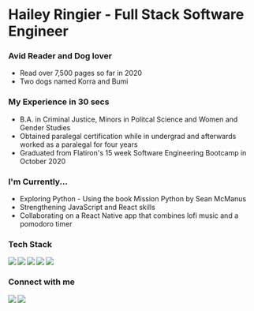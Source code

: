

# Hailey Ringier - Full Stack Software Engineer
### Avid Reader and Dog lover
* Read over 7,500 pages so far in 2020
* Two dogs named Korra and Bumi


### My Experience in 30 secs
* B.A. in Criminal Justice, Minors in Politcal Science and Women and Gender Studies
* Obtained paralegal certification while in undergrad and afterwards worked as a paralegal for four years 
* Graduated from Flatiron's 15 week Software Engineering Bootcamp in October 2020

### I'm Currently...
* Exploring Python - Using the book Mission Python by Sean McManus
* Strengthening JavaScript and React skills
* Collaborating on a React Native app that combines lofi music and a pomodoro timer

### Tech Stack

<img align="left" atl="react" src="https://img.shields.io/badge/React-38B2AC?style=for-the-badge&logo=react&logoColor=61DAFB"/>
<img align="left" atl="material-ui" src="https://img.shields.io/badge/Material--UI-38B2AC?style=for-the-badge&logo=material-ui&logoColor=white"/>
<img align="left" atl="ruby" src="https://img.shields.io/badge/Ruby-38B2AC?style=for-the-badge&logo=ruby&logoColor=white"/>
<img align="left" atl="JS" src="https://img.shields.io/badge/JavaScript-38B2AC?style=for-the-badge&logo=javascript&logoColor=F7DF1E"/>
<img align="left" atl="HTML" src="https://img.shields.io/badge/HTML5-38B2AC?style=for-the-badge&logo=html5&logoColor=white"/>

<br/>


### Connect with me

[<img align="left" atl="linkedin" src="https://img.shields.io/badge/linkedin-%230077B5.svg?&style=for-the-badge&logo=linkedin&logoColor=white"/>][LinkedIn]
[<img align="left" atl="youtube" src="https://img.shields.io/badge/YouTube-FF0000?style=for-the-badge&logo=youtube&logoColor=white"/>][Youtube]
  
[LinkedIn]:https://www.linkedin.com/in/hailey-ringier/
[Youtube]:https://www.youtube.com/channel/UCv8YpacxVgL9ShVduwb3Blg?view_as=subscriber
<br/>
#
